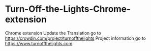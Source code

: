 Turn-Off-the-Lights-Chrome-extension
====================================

Chrome extension
Update the Translation go to https://crowdin.com/project/turnoffthelights
Project information go to https://www.turnoffthelights.com

